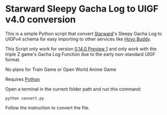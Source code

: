 # Starward Sleepy Gacha Log to UIGF v4.0 conversion

This is a simple Python script that convert [Starward](https://github.com/Scighost/Starward)'s Sleepy Gacha Log to UIGFv4 schema for easy importing to other services like [Hoyo Buddy](https://github.com/seriaati/hoyo-buddy).

This Script only work for version [0.14.0 Preview 1](https://github.com/Scighost/Starward/releases/tag/0.14.0-preview.1) and only work with the triple Z game's Gacha Log Function due to the early non-standard UIGF format.

No plans for Train Game or Open World Anime Game

Requires [Python](https://python.org)

Open a terminal in the current folder path and run this command:

```python convert.py```

Follow the instruction to convert the file.